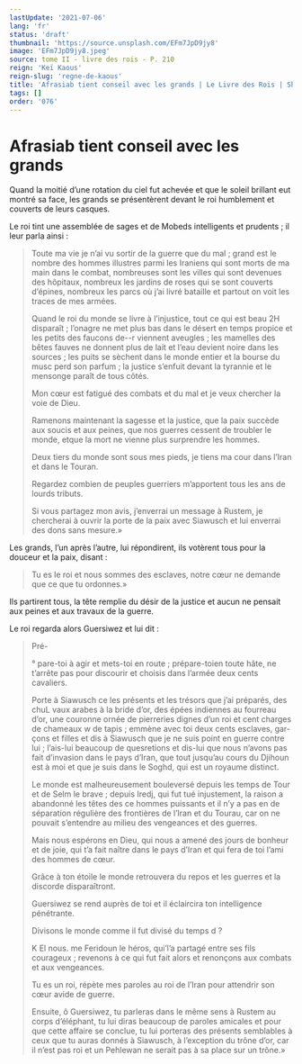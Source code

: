 ```yaml
---
lastUpdate: '2021-07-06'
lang: 'fr'
status: 'draft'
thumbnail: 'https://source.unsplash.com/EFm7JpD9jy8'
image: 'EFm7JpD9jy8.jpeg'
source: tome II - livre des rois - P. 210
reign: 'Keï Kaous'
reign-slug: 'regne-de-kaous'
title: 'Afrasiab tient conseil avec les grands | Le Livre des Rois | Shâhnâmeh'
tags: []
order: '076'
---
```


<!-- LTeX: language=fr -->

# Afrasiab tient conseil avec les grands

Quand la moitié d’une rotation du ciel fut achevée et que le soleil brillant eut montré sa face, les grands se présentèrent devant le roi humblement et couverts de leurs casques.

Le roi tint une assemblée de sages et de Mobeds intelligents et prudents ; il leur parla ainsi :

> Toute ma vie je n’ai vu sortir de la guerre que du mal ; grand est le nombre des hommes illustres parmi les Iraniens qui sont morts de ma main dans le combat, nombreuses sont les villes qui sont devenues des hôpitaux, nombreux les jardins de roses qui se sont couverts d’épines, nombreux les parcs où j’ai livré bataille et partout on voit les traces de mes armées.
>
> Quand le roi du monde se livre à l’injustice, tout ce qui est beau 2H disparaît ; l’onagre ne met plus bas dans le désert en temps propice et les petits des faucons de--r viennent aveugles ; les mamelles des bêtes fauves ne donnent plus de lait et l’eau devient noire dans les sources ; les puits se sèchent dans le monde entier et la bourse du musc perd son parfum ; la justice s’enfuit devant la tyrannie et le mensonge paraît de tous côtés.
>
> Mon cœur est fatigué des combats et du mal et je veux chercher la voie de Dieu.
>
> Ramenons maintenant la sagesse et la justice, que la paix succède aux soucis et aux peines, que nos guerres cessent de troubler le monde, etque la mort ne vienne plus surprendre les hommes.
>
> Deux tiers du monde sont sous mes pieds, je tiens ma cour dans l’Iran et dans le Touran.
>
> Regardez combien de peuples guerriers m’apportent tous les ans de lourds tributs.
>
> Si vous partagez mon avis, j’enverrai un message à Rustem, je chercherai à ouvrir la porte de la paix avec Siawusch et lui enverrai des dons sans mesure.»

Les grands, l’un après l’autre, lui répondirent, ils votèrent tous pour la douceur et la paix, disant :

> Tu es le roi et nous sommes des esclaves, notre cœur ne demande que ce que tu ordonnes.»

Ils partirent tous, la tête remplie du désir de la justice et aucun ne pensait aux peines et aux travaux de la guerre.

Le roi regarda alors Guersiwez et lui dit :

> Pré-
>
> °
pare-toi à agir et mets-toi en route ; prépare-toien toute hâte, ne t’arrête pas pour discourir et choisis dans l’armée deux cents cavaliers.
>
> Porte à Siawusch ce les présents et les trésors que j’ai préparés, des chuL vaux arabes à la bride d’or, des épées indiennes au fourreau d’or, une couronne ornée de pierreries dignes d’un roi et cent charges de chameaux w de tapis ; emmène avec toi deux cents esclaves, gar-
çons et filles et dis à Siawusch que je ne suis point en guerre contre lui ; l’ais-lui beaucoup de quesretions et dis-lui que nous n’avons pas fait d’invasion dans le pays d’Iran, que tout jusqu’au cours du Djihoun est à moi et que je suis dans le Soghd, qui est un royaume distinct.
>
> Le monde est malheureusement bouleversé depuis les temps de Tour et de Selm le brave ; depuis Iredj, qui fut tué injustement, la raison a abandonné les têtes des ce hommes puissants et il n’y a pas en de séparation régulière des frontières de l’Iran et du Tourau, car on ne pouvait s’entendre au milieu des vengeances et des guerres.
>
> Mais nous espérons en Dieu, qui nous a amené des jours de bonheur et de joie, qui t’a fait naître dans le pays d’Iran et qui fera de toi l’ami des hommes de cœur.
>
> Grâce à ton étoile le monde retrouvera du repos et les guerres et la discorde disparaîtront.
>
> Guersiwez se rend auprès de toi et il éclaircira ton intelligence pénétrante.
>
> Divisons le monde comme il fut divisé du temps d ?
>
> K El nous. me Feridoun le héros, qui’l’a partagé entre ses fils courageux ; revenons à ce qui fut fait alors et renonçons aux combats et aux vengeances.
>
> Tu es un roi, répète mes paroles au roi de l’Iran pour attendrir son cœur avide de guerre.
>
> Ensuite, ô Guersiwez, tu parleras dans le même sens à Rustem au corps d’éléphant, tu lui diras beaucoup de paroles amicales et pour que cette affaire se conclue, tu lui porteras des présents semblables à ceux que tu auras donnés à Siawusch, à l’exception du trône d’or, car il n’est pas roi et un Pehlewan ne serait pas à sa place sur un trône.»
